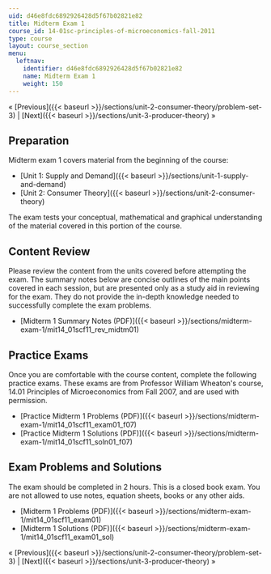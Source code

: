 ```yaml
---
uid: d46e8fdc6892926428d5f67b02821e82
title: Midterm Exam 1
course_id: 14-01sc-principles-of-microeconomics-fall-2011
type: course
layout: course_section
menu:
  leftnav:
    identifier: d46e8fdc6892926428d5f67b02821e82
    name: Midterm Exam 1
    weight: 150
---
```


« [Previous]({{< baseurl >}}/sections/unit-2-consumer-theory/problem-set-3) | [Next]({{< baseurl >}}/sections/unit-3-producer-theory) »

Preparation
-----------

Midterm exam 1 covers material from the beginning of the course:

*   [Unit 1: Supply and Demand]({{< baseurl >}}/sections/unit-1-supply-and-demand)
*   [Unit 2: Consumer Theory]({{< baseurl >}}/sections/unit-2-consumer-theory)

The exam tests your conceptual, mathematical and graphical understanding of the material covered in this portion of the course.

Content Review
--------------

Please review the content from the units covered before attempting the exam. The summary notes below are concise outlines of the main points covered in each session, but are presented only as a study aid in reviewing for the exam. They do not provide the in-depth knowledge needed to successfully complete the exam problems.

*   [Midterm 1 Summary Notes (PDF)]({{< baseurl >}}/sections/midterm-exam-1/mit14_01scf11_rev_midtm01)

Practice Exams
--------------

Once you are comfortable with the course content, complete the following practice exams. These exams are from Professor William Wheaton's course, 14.01 Principles of Microeconomics from Fall 2007, and are used with permission.

*   [Practice Midterm 1 Problems (PDF)]({{< baseurl >}}/sections/midterm-exam-1/mit14_01scf11_exam01_f07)
*   [Practice Midterm 1 Solutions (PDF)]({{< baseurl >}}/sections/midterm-exam-1/mit14_01scf11_soln01_f07)

Exam Problems and Solutions
---------------------------

The exam should be completed in 2 hours. This is a closed book exam. You are not allowed to use notes, equation sheets, books or any other aids.

*   [Midterm 1 Problems (PDF)]({{< baseurl >}}/sections/midterm-exam-1/mit14_01scf11_exam01)
*   [Midterm 1 Solutions (PDF)]({{< baseurl >}}/sections/midterm-exam-1/mit14_01scf11_exam01_sol)

« [Previous]({{< baseurl >}}/sections/unit-2-consumer-theory/problem-set-3) | [Next]({{< baseurl >}}/sections/unit-3-producer-theory) »